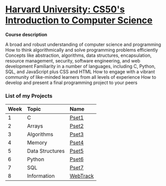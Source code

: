 # [Harvard University: CS50's Introduction to Computer Science](https://www.edx.org/learn/computer-science/harvard-university-cs50-s-introduction-to-computer-science) 

**Course description**

A broad and robust understanding of computer science and programming
How to think algorithmically and solve programming problems efficiently
Concepts like abstraction, algorithms, data structures, encapsulation, resource management, security, software engineering, and web development
Familiarity in a number of languages, including C, Python, SQL, and JavaScript plus CSS and HTML
How to engage with a vibrant community of like-minded learners from all levels of experience
How to develop and present a final programming project to your peers

 
### List of my Projects

| Week | Topic            | Name                       |
| :--- | :--------------- | :------------------------- |
| 1    | C                | [Pset1](Pset1)             |
| 2    | Arrays           | [Pset2](Pset2)             |
| 3    | Algorithms       | [Pset3](Pset3)             |
| 4    | Memory           | [Pset4](Pset4)             |
| 5    | Data Structures  | [Pset5](Pset5)             |
| 6    | Python           | [Pset6](Pset6)             |
| 7    | SQL              | [Pset7](Pset7)             |
| 8    | Information      | [WebTrack](WebTrack)       |
